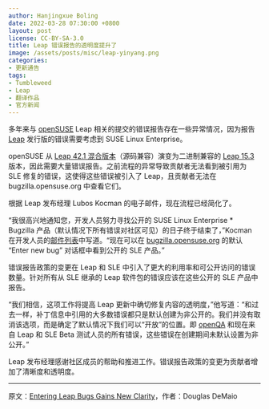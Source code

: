 ```yaml
---
author: Hanjingxue Boling
date: 2022-03-28 07:30:00 +0800
layout: post
license: CC-BY-SA-3.0
title: Leap 错误报告的透明度提升了
image: /assets/posts/misc/leap-yinyang.png
categories:
- 更新通告
tags:
- Tumbleweed
- Leap
- 翻译作品
- 官方新闻
---
```


多年来与 [openSUSE](https://get.opensuse.org/) Leap 相关的提交的错误报告存在一些异常情况，因为报告 [Leap](https://get.opensuse.org/leap) 发行版的错误需要考虑到 SUSE Linux Enterprise。

openSUSE 从 [Leap 42.1 混合版本](https://news.opensuse.org/2015/11/04/opensuse-leap-42-1-becomes-first-hybrid-distribution/)（源码兼容）演变为二进制兼容的 [Leap 15.3](https://news.opensuse.org/2021/06/02/opensuse-leap-bridges-path-to-enterprise/) 版本，因此需要大量错误报告。之前流程的异常导致贡献者无法看到被引用为 SLE 修复的错误，这使得这些错误被引入了 Leap，且贡献者无法在 bugzilla.opensuse.org 中查看它们。

根据 Leap 发布经理 Lubos Kocman 的电子邮件，现在流程已经简化了。

“我很高兴地通知您，开发人员努力寻找公开的 SUSE Linux Enterprise * Bugzilla 产品（默认情况下所有错误对社区可见）的日子终于结束了，”Kocman 在开发人员的[邮件列表](https://lists.opensuse.org/archives/list/factory@lists.opensuse.org/thread/7JLAC2TJLPNOGOU2NTHMZZ7H2GDVGZRR/)中写道。“现在可以在 [bugzilla.opensuse.org](https://bugzilla.opensuse.org/) 的默认 “Enter new bug” 对话框中看到公开的 SLE 产品。”

错误报告政策的变更在 Leap 和 SLE 中引入了更大的利用率和可公开访问的错误数量。针对所有从 SLE 继承的 Leap 软件包的错误应该在这些公开的 SLE 产品中报告。

“我们相信，这项工作将提高 Leap 更新中确切修复内容的透明度，”他写道：“和过去一样，补丁信息中引用的大多数错误都只是默认创建为非公开的。我们并没有取消该选项，而是确定了默认情况下我们可以“开放”的位置。即 [openQA](https://openqa.opensuse.org/) 和现在来自 Leap 和 SLE Beta 测试人员的所有错误，这些错误在创建期间未默认设置为非公开。”

Leap 发布经理感谢社区成员的帮助和推进工作。错误报告政策的变更为贡献者增加了清晰度和透明度。

------

原文：[Entering Leap Bugs Gains New Clarity](https://news.opensuse.org/2022/03/28/entering-leap-bugs-gains-new-clarity/)，作者：Douglas DeMaio